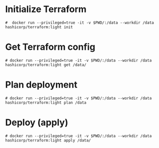 # Initialize Terraform

``` 
#  docker run --privileged=true -it -v $PWD/:/data --workdir /data hashicorp/terraform:light init
```

# Get Terraform config

```
# docker run --privileged=true -it -v $PWD/:/data --workdir /data hashicorp/terraform:light get /data/
```

# Plan deployment

```
# docker run --privileged=true -it -v $PWD/:/data --workdir /data hashicorp/terraform:light plan /data
```

# Deploy (apply) 

```
# docker run --privileged=true -it -v $PWD/:/data --workdir /data hashicorp/terraform:light apply /data/
```
